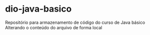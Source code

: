 # dio-java-basico
Repositório para armazenamento de código do curso de Java básico
Alterando o conteúdo do arquivo de forma local
